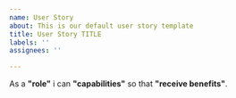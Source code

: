 ```yaml
---
name: User Story
about: This is our default user story template
title: User Story TITLE
labels: ''
assignees: ''

---
```


As a **"role"** i can **"capabilities"** so that **"receive benefits"**.
